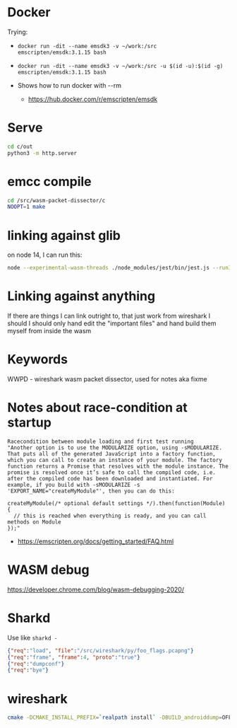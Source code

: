 # Docker
Trying:

* `docker run -dit --name emsdk3 -v ~/work:/src emscripten/emsdk:3.1.15 bash`
* `docker run -dit --name emsdk3 -v ~/work:/src -u $(id -u):$(id -g) emscripten/emsdk:3.1.15 bash`

* Shows how to run docker with --rm
  * https://hub.docker.com/r/emscripten/emsdk


# Serve
```bash
cd c/out
python3 -m http.server
```



# emcc compile
```bash
cd /src/wasm-packet-dissector/c
NOOPT=1 make
```

# linking against glib
on node 14, I can run this:

```bash
node --experimental-wasm-threads ./node_modules/jest/bin/jest.js --runInBand --no-cache src/test/test_basic.ts
```

# Linking against anything
If there are things I can link outright to, that just work from wireshark I should
I should only hand edit the "important files" and hand build them myself from inside the wasm


# Keywords
WWPD - wireshark wasm packet dissector, used for notes aka fixme


# Notes about race-condition at startup
```
Racecondition between module loading and first test running
"Another option is to use the MODULARIZE option, using -sMODULARIZE. That puts all of the generated JavaScript into a factory function, which you can call to create an instance of your module. The factory function returns a Promise that resolves with the module instance. The promise is resolved once it’s safe to call the compiled code, i.e. after the compiled code has been downloaded and instantiated. For example, if you build with -sMODULARIZE -s 'EXPORT_NAME="createMyModule"', then you can do this:

createMyModule(/* optional default settings */).then(function(Module) {
  // this is reached when everything is ready, and you can call methods on Module
});"
```
* https://emscripten.org/docs/getting_started/FAQ.html


# WASM debug
https://developer.chrome.com/blog/wasm-debugging-2020/


# Sharkd
Use like `sharkd -`
```json
{"req":"load", "file":"/src/wireshark/py/foo_flags.pcapng"}
{"req":"frame", "frame":4, "proto":"true"}
{"req":"dumpconf"}
{"req":"bye"}
```



# wireshark
```bash
cmake -DCMAKE_INSTALL_PREFIX=`realpath install` -DBUILD_androiddump=OFF -DBUILD_capinfos=OFF -DBUILD_captype=OFF -DBUILD_ciscodump=OFF -DBUILD_corbaidl2wrs=OFF -DBUILD_dcerpcidl2wrs=OFF -DBUILD_dftest=OFF -DBUILD_dpauxmon=OFF -DBUILD_dumpcap=OFF -DBUILD_editcap=OFF -DBUILD_fuzzshark=OFF -DBUILD_mergecap=OFF -DBUILD_mmdbresolve=OFF -DBUILD_randpkt=OFF -DBUILD_randpktdump=OFF -DBUILD_rawshark=OFF -DBUILD_reordercap=OFF -DBUILD_sdjournal=OFF -DBUILD_sshdump=OFF -DBUILD_text2pcap=OFF -DBUILD_tfshark=OFF -DBUILD_tshark=OFF -DBUILD_udpdump=OFF -DBUILD_xxx2deb=OFF -DBUILD_wireshark=OFF ..
```
